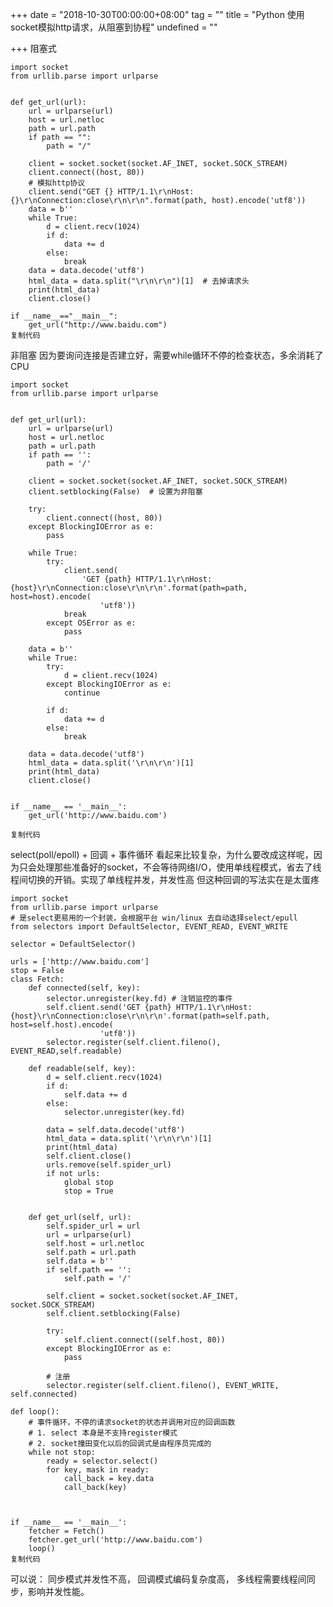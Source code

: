+++
date = "2018-10-30T00:00:00+08:00"
tag = ""
title = "Python 使用socket模拟http请求，从阻塞到协程"
undefined = ""

+++
阻塞式

    import socket
    from urllib.parse import urlparse
    
    
    def get_url(url):
        url = urlparse(url)
        host = url.netloc
        path = url.path
        if path == "":
            path = "/"
    
        client = socket.socket(socket.AF_INET, socket.SOCK_STREAM)
        client.connect((host, 80))
        # 模拟http协议
        client.send("GET {} HTTP/1.1\r\nHost:{}\r\nConnection:close\r\n\r\n".format(path, host).encode('utf8'))
        data = b''
        while True:
            d = client.recv(1024)
            if d:
                data += d
            else:
                break
        data = data.decode('utf8')
        html_data = data.split("\r\n\r\n")[1]  # 去掉请求头
        print(html_data)
        client.close()
    
    if __name__=="__main__":
        get_url("http://www.baidu.com")
    复制代码

非阻塞 因为要询问连接是否建立好，需要while循环不停的检查状态，多余消耗了CPU

    import socket
    from urllib.parse import urlparse
    
    
    def get_url(url):
        url = urlparse(url)
        host = url.netloc
        path = url.path
        if path == '':
            path = '/'
    
        client = socket.socket(socket.AF_INET, socket.SOCK_STREAM)
        client.setblocking(False)  # 设置为非阻塞
    
        try:
            client.connect((host, 80))
        except BlockingIOError as e:
            pass
    
        while True:
            try:
                client.send(
                    'GET {path} HTTP/1.1\r\nHost:{host}\r\nConnection:close\r\n\r\n'.format(path=path, host=host).encode(
                        'utf8'))
                break
            except OSError as e:
                pass
    
        data = b''
        while True:
            try:
                d = client.recv(1024)
            except BlockingIOError as e:
                continue
    
            if d:
                data += d
            else:
                break
    
        data = data.decode('utf8')
        html_data = data.split('\r\n\r\n')[1]
        print(html_data)
        client.close()
    
    
    if __name__ == '__main__':
        get_url('http://www.baidu.com')
    
    复制代码

select(poll/epoll) + 回调 + 事件循环 看起来比较复杂，为什么要改成这样呢，因为只会处理那些准备好的socket，不会等待网络I/O，使用单线程模式，省去了线程间切换的开销。实现了单线程并发，并发性高 但这种回调的写法实在是太蛋疼

    import socket
    from urllib.parse import urlparse
    # 是select更易用的一个封装，会根据平台 win/linux 去自动选择select/epull
    from selectors import DefaultSelector, EVENT_READ, EVENT_WRITE
    
    selector = DefaultSelector()
    
    urls = ['http://www.baidu.com']
    stop = False
    class Fetch:
        def connected(self, key):
            selector.unregister(key.fd) # 注销监控的事件
            self.client.send('GET {path} HTTP/1.1\r\nHost:{host}\r\nConnection:close\r\n\r\n'.format(path=self.path, host=self.host).encode(
                        'utf8'))
            selector.register(self.client.fileno(), EVENT_READ,self.readable)
    
        def readable(self, key):
            d = self.client.recv(1024)
            if d:
                self.data += d
            else:
                selector.unregister(key.fd)
    
            data = self.data.decode('utf8')
            html_data = data.split('\r\n\r\n')[1]
            print(html_data)
            self.client.close()
            urls.remove(self.spider_url)
            if not urls:
                global stop
                stop = True
    
    
        def get_url(self, url):
            self.spider_url = url
            url = urlparse(url)
            self.host = url.netloc
            self.path = url.path
            self.data = b''
            if self.path == '':
                self.path = '/'
    
            self.client = socket.socket(socket.AF_INET, socket.SOCK_STREAM)
            self.client.setblocking(False)
    
            try:
                self.client.connect((self.host, 80))
            except BlockingIOError as e:
                pass
    
            # 注册
            selector.register(self.client.fileno(), EVENT_WRITE, self.connected)
    
    def loop():
        # 事件循环，不停的请求socket的状态并调用对应的回调函数
        # 1. select 本身是不支持register模式
        # 2. socket撞田变化以后的回调式是由程序员完成的
        while not stop:
            ready = selector.select()
            for key, mask in ready:
                call_back = key.data
                call_back(key)
    
    
    
    if __name__ == '__main__':
        fetcher = Fetch()
        fetcher.get_url('http://www.baidu.com')
        loop()
    复制代码

可以说： 同步模式并发性不高， 回调模式编码复杂度高， 多线程需要线程间同步，影响并发性能。